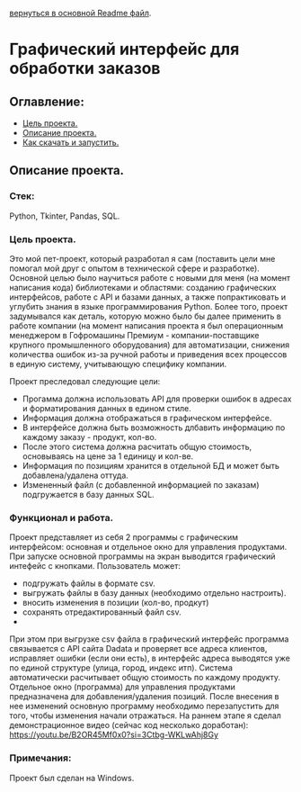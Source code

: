 [вернуться в основной Readme файл](https://github.com/gaifut/Project0).

# Графический интерфейс для обработки заказов

## Оглавление:
- [Цель проекта.](#Цель-проекта)
- [Описание проекта.](#Описание-проекта)
- [Как скачать и запустить.](#Как-скачать-и-запустить)

## Описание проекта.
### Стек:
Python, Tkinter, Pandas, SQL.
### Цель проекта.
Это мой пет-проект, который разработал я сам (поставить цели мне помогал мой друг с опытом в технической сфере и разработке). 
Основной целью было научиться работе с новыми для меня (на момент написания кода) библиотеками и областями: созданию графических интерфейсов, работе с API и базами данных, а также попрактиковать и углубить знания в языке программирования Python.
Более того, проект задумывался как деталь, которую можно было бы далее применить в работе компании (на момент написания проекта я был операционным менеджером в Гофромашины Премиум - компании-поставщике крупного промышленного оборудования) для автоматизации, снижения количества ошибок из-за ручной работы и приведения всех процессов в единую систему, учитывающую специфику компании.

Проект преследовал следующие цели:

- Прогамма должна использовать API для проверки ошибок в адресах и форматирования данных в едином стиле.
- Информация должна отображаться в графическом интерфейсе.
- В интерфейсе должна быть возможность длбавить информацию по каждому заказу - продукт, кол-во.
- После этого система должна расчитать общую стоимость, основываясь на цене за 1 единицу и кол-ве.
- Информация по позициям хранится в отдельной БД и может быть добавлена/удалена оттуда.
- Измененный файл (с добавленной информацией по заказам) подгружается в базу данных SQL.
### Функционал и работа.
Проект представляет из себя 2 программы с графическим интерфейсом: основная и отдельное окно для управления продуктами. 
При запуске основной программы на экран выводится графический интефейс с кнопками. Пользователь может:
- подгружать файлы в формате csv.
- выгружать файлы в базу данных (необходимо отдельно настроить).
- вносить изменения в позиции (кол-во, продкут)
- сохранять отредактированный файл csv.
- 
При этом при выгрузке csv файла в графический интерфейс программа связывается с API сайта Dadata и проверяет все адреса клиентов, исправляет ошибки (если они есть), в интерфейс адреса выводятся уже по единой структуре (улица, город, индекс итп).
Система автоматически расчитывает общую стоимость по каждому продукту.
Отдельное окно (программа) для управления продуктами предназначена для добавления/удаления позиций. После внесения в нее изменений основную программу необходимо перезапустить для того, чтобы изменения начали отражаться.
На раннем этапе я сделал демонстрационное видео (сейчас код несколько доработан): https://youtu.be/B2OR45Mf0x0?si=3Ctbg-WKLwAhj8Gy
### Примечания:
Проект был сделан на Windows.
